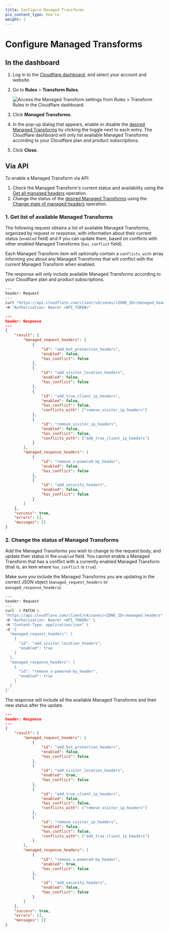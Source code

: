 ```yaml
---
title: Configure Managed Transforms
pcx_content_type: how-to
weight: 1
---
```


# Configure Managed Transforms

## In the dashboard

1. Log in to the [Cloudflare dashboard](https://dash.cloudflare.com/), and select your account and website.

2. Go to **Rules** > **Transform Rules**.

   ![Access the Managed Transform settings from Rules > Transform Rules in the Cloudflare dashboard.](/rules/static/transform/managed-transforms-card.png)

3. Click **Managed Transforms**.

4. In the pop-up dialog that appears, enable or disable the [desired Managed Transforms](/rules/transform/managed-transforms/reference/) by clicking the toggle next to each entry. The Cloudflare dashboard will only list available Managed Transforms according to your Cloudflare plan and product subscriptions.

5. Click **Close**.

## Via API

To enable a Managed Transform via API:

1. Check the Managed Transform's current status and availability using the [Get all managed headers](https://api.cloudflare.com/#managed-headers-api-list-all-managed-headers) operation.
2. Change the status of the [desired Managed Transforms](/rules/transform/managed-transforms/reference/) using the [Change state of managed headers](https://api.cloudflare.com/#managed-headers-api-change-state-of-managed-headers) operation.

### 1. Get list of available Managed Transforms

The following request obtains a list of available Managed Transforms, organized by request or response, with information about their current status (`enabled` field) and if you can update them, based on conflicts with other enabled Managed Transforms (`has_conflict` field).

Each Managed Transform item will optionally contain a `conflicts_with` array informing you about any Managed Transforms that will conflict with the current Managed Transform when enabled.

The response will only include available Managed Transforms according to your Cloudflare plan and product subscriptions.

```bash
---
header: Request
---
curl "https://api.cloudflare.com/client/v4/zones/<ZONE_ID>/managed_headers" \
-H "Authorization: Bearer <API_TOKEN>"
```

```json
---
header: Response
---
{
	"result": {
		"managed_request_headers": [
			{
				"id": "add_bot_protection_headers",
				"enabled": false,
				"has_conflict": false
			},
			{
				"id": "add_visitor_location_headers",
				"enabled": false,
				"has_conflict": false
			},
			{
				"id": "add_true_client_ip_headers",
				"enabled": false,
				"has_conflict": false,
				"conflicts_with": ["remove_visitor_ip_headers"]
			},
			{
				"id": "remove_visitor_ip_headers",
				"enabled": false,
				"has_conflict": false,
				"conflicts_with": ["add_true_client_ip_headers"]
			}
		],
		"managed_response_headers": [
			{
				"id": "remove_x-powered-by_header",
				"enabled": false,
				"has_conflict": false
			},
			{
				"id": "add_security_headers",
				"enabled": false,
				"has_conflict": false
			}
		]
	},
	"success": true,
	"errors": [],
	"messages": []
}
```

### 2. Change the status of Managed Transforms

Add the Managed Transforms you wish to change to the request body, and update their status in the `enabled` field. You cannot enable a Managed Transform that has a conflict with a currently enabled Managed Transform (that is, an item where `has_conflict` is `true`).

Make sure you include the Managed Transforms you are updating in the correct JSON object (`managed_request_headers` or `managed_response_headers`).

```bash
---
header: Request
---
curl -X PATCH \
"https://api.cloudflare.com/client/v4/zones/<ZONE_ID>/managed_headers" \
-H "Authorization: Bearer <API_TOKEN>" \
-H "Content-Type: application/json" \
-d '{
  "managed_request_headers": [
    {
      "id": "add_visitor_location_headers",
      "enabled": true
    }
  ],
  "managed_response_headers": [
    {
      "id": "remove_x-powered-by_header",
      "enabled": true
    }
  ]
}'
```

The response will include all the available Managed Transforms and their new status after the update.

```json
---
header: Response
---
{
	"result": {
		"managed_request_headers": [
			{
				"id": "add_bot_protection_headers",
				"enabled": false,
				"has_conflict": false
			},
			{
				"id": "add_visitor_location_headers",
				"enabled": true,
				"has_conflict": false
			},
			{
				"id": "add_true_client_ip_headers",
				"enabled": false,
				"has_conflict": false,
				"conflicts_with": ["remove_visitor_ip_headers"]
			},
			{
				"id": "remove_visitor_ip_headers",
				"enabled": false,
				"has_conflict": false,
				"conflicts_with": ["add_true_client_ip_headers"]
			}
		],
		"managed_response_headers": [
			{
				"id": "remove_x-powered-by_header",
				"enabled": true,
				"has_conflict": false
			},
			{
				"id": "add_security_headers",
				"enabled": false,
				"has_conflict": false
			}
		]
	},
	"success": true,
	"errors": [],
	"messages": []
}
```
